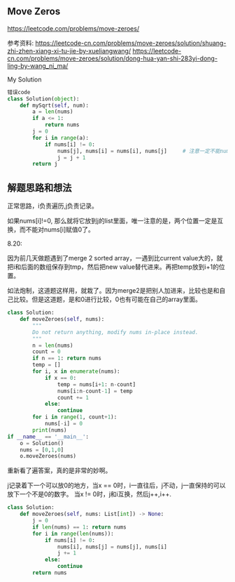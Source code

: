 ## Move Zeros

https://leetcode.com/problems/move-zeroes/

参考资料: 
https://leetcode-cn.com/problems/move-zeroes/solution/shuang-zhi-zhen-xiang-xi-tu-jie-by-xueliangwang/
https://leetcode-cn.com/problems/move-zeroes/solution/dong-hua-yan-shi-283yi-dong-ling-by-wang_ni_ma/


My Solution

```python
错误code
class Solution(object):
    def mySqrt(self, num):
        a = len(nums)
        if a <= 1:
            return nums
        j = 0
        for i in range(a):
            if nums[i] != 0:
                nums[j], nums[i] = nums[i], nums[j]     # 注意一定不能nums[i] = 0, 因为好像是不分顺序的，会把j那边也赋值为0了
                j = j + 1
        return j
```

## 解题思路和想法

正常思路，i负责遍历,j负责记录。

如果nums[i]!=0, 那么就将它放到j的list里面，唯一注意的是，两个位置一定是互换，而不能对nums[i]赋值0了。

8.20:

因为前几天做题遇到了merge 2 sorted array，一遇到比current value大的，就把i和后面的数组保存到tmp，然后把new value替代进来。再把temp放到i+1的位置。

如法炮制，这道题这样用，就栽了。因为merge2是把别人加进来，比较也是和自己比较。但是这道题，是和0进行比较，0也有可能在自己的array里面。

```python
class Solution:
    def moveZeroes(self, nums):
        """
        Do not return anything, modify nums in-place instead.
        """
        n = len(nums)
        count = 0
        if n == 1: return nums
        temp = []
        for i, x in enumerate(nums):
            if x == 0:
                temp = nums[i+1: n-count]
                nums[i:n-count-1] = temp
                count += 1
            else:
                continue
        for i in range(1, count+1):
            nums[-i] = 0
        print(nums)
if __name__ == '__main__':
    o = Solution()
    nums = [0,1,0]
    o.moveZeroes(nums)
```
重新看了遍答案，真的是非常的妙啊。

j记录着下一个可以放0的地方，当x == 0时，i一直往后，j不动，j一直保持的可以放下一个不是0的数字。 当x != 0时，j和i互换，然后j++,i++.

```python
class Solution:
    def moveZeroes(self, nums: List[int]) -> None:
        j = 0
        if len(nums) == 1: return nums
        for i in range(len(nums)):
            if nums[i] != 0:
                nums[i], nums[j] = nums[j], nums[i]
                j += 1
            else:
                continue
        return nums
```

